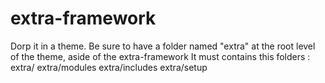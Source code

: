 # extra-framework
Dorp it in a theme.
Be sure to have a folder named "extra" at the root level of the theme, aside of the extra-framework
It must contains this folders :
extra/
extra/modules
extra/includes
extra/setup
